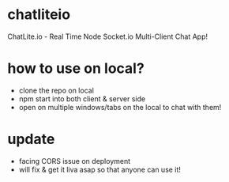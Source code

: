 # chatliteio
ChatLite.io - Real Time Node Socket.io Multi-Client Chat App!

# how to use on local?
  - clone the repo on local
  - npm start into both client & server side
  - open on multiple windows/tabs on the local to chat with them!

# update
  - facing CORS issue on deployment
  - will fix & get it liva asap so that anyone can use it!
